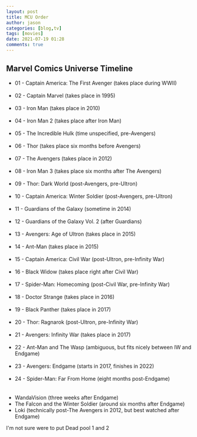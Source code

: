 ```yaml
---
layout: post
title: MCU Order
author: jason
categories: [blog,tv]
tags: [movies]
date: 2021-07-19 01:28
comments: true
---
```


## Marvel Comics Universe Timeline

<div align="left">
<ul>
<li> 01 - Captain America: The First Avenger (takes place during WWII) </li><br>
<li> 02 - Captain Marvel (takes place in 1995) </li><br>
<li> 03 - Iron Man (takes place in 2010) </li><br>
<li> 04 - Iron Man 2 (takes place after Iron Man) </li><br>
<li> 05 - The Incredible Hulk (time unspecified, pre-Avengers) </li><br>
<li> 06 - Thor (takes place six months before Avengers) </li><br>
<li> 07 - The Avengers (takes place in 2012) </li><br>
<li> 08 - Iron Man 3 (takes place six months after The Avengers) </li><br>
<li> 09 - Thor: Dark World (post-Avengers, pre-Ultron) </li><br>
<li> 10 - Captain America: Winter Soldier (post-Avengers, pre-Ultron) </li><br>
<li> 11 - Guardians of the Galaxy (sometime in 2014) </li><br>
<li> 12 - Guardians of the Galaxy Vol. 2 (after Guardians) </li><br>
<li> 13 - Avengers: Age of Ultron (takes place in 2015) </li><br>
<li> 14 - Ant-Man (takes place in 2015) </li><br>
<li> 15 - Captain America: Civil War (post-Ultron, pre-Infinity War) </li><br>
<li> 16 - Black Widow (takes place right after Civil War) </li><br>
<li> 17 - Spider-Man: Homecoming (post-Civil War, pre-Infinity War) </li><br>
<li> 18 - Doctor Strange (takes place in 2016) </li><br>
<li> 19 - Black Panther (takes place in 2017) </li><br>
<li> 20 - Thor: Ragnarok (post-Ultron, pre-Infinity War) </li><br>
<li> 21 - Avengers: Infinity War (takes place in 2017) </li><br>
<li> 22 - Ant-Man and The Wasp (ambiguous, but fits nicely between IW and Endgame) </li><br>
<li> 23 - Avengers: Endgame (starts in 2017, finishes in 2022) </li><br>
<li> 24 - Spider-Man: Far From Home (eight months post-Endgame) </li><br>
<br />
<li> WandaVision (three weeks after Endgame)  
<li> The Falcon and the Winter Soldier (around six months after Endgame)  
<li> Loki (technically post-The Avengers in 2012, but best watched after Endgame)  
</ul>
I'm not sure were to put Dead pool 1 and 2  
</div>  
